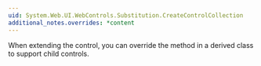 ```yaml
---
uid: System.Web.UI.WebControls.Substitution.CreateControlCollection
additional_notes.overrides: *content
---
```


<p>When extending the <xref href="System.Web.UI.WebControls.Substitution"></xref> control, you can override the <xref href="System.Web.UI.WebControls.Substitution.CreateControlCollection"></xref> method in a derived class to support child controls.</p>



